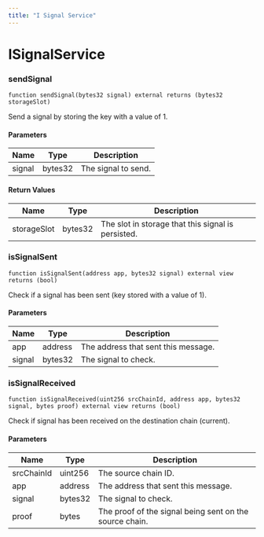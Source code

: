 ```yaml
---
title: "I Signal Service"
---
```


# ISignalService

### sendSignal

```solidity
function sendSignal(bytes32 signal) external returns (bytes32 storageSlot)
```

Send a signal by storing the key with a value of 1.

#### Parameters

| Name   | Type    | Description         |
| ------ | ------- | ------------------- |
| signal | bytes32 | The signal to send. |

#### Return Values

| Name        | Type    | Description                                        |
| ----------- | ------- | -------------------------------------------------- |
| storageSlot | bytes32 | The slot in storage that this signal is persisted. |

### isSignalSent

```solidity
function isSignalSent(address app, bytes32 signal) external view returns (bool)
```

Check if a signal has been sent (key stored with a value of 1).

#### Parameters

| Name   | Type    | Description                         |
| ------ | ------- | ----------------------------------- |
| app    | address | The address that sent this message. |
| signal | bytes32 | The signal to check.                |

### isSignalReceived

```solidity
function isSignalReceived(uint256 srcChainId, address app, bytes32 signal, bytes proof) external view returns (bool)
```

Check if signal has been received on the destination chain (current).

#### Parameters

| Name       | Type    | Description                                             |
| ---------- | ------- | ------------------------------------------------------- |
| srcChainId | uint256 | The source chain ID.                                    |
| app        | address | The address that sent this message.                     |
| signal     | bytes32 | The signal to check.                                    |
| proof      | bytes   | The proof of the signal being sent on the source chain. |